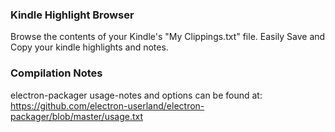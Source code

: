### Kindle Highlight Browser

Browse the contents of your Kindle's "My Clippings.txt" file. Easily Save and Copy your kindle highlights and notes.

### Compilation Notes

electron-packager usage-notes and options can be found at:
https://github.com/electron-userland/electron-packager/blob/master/usage.txt